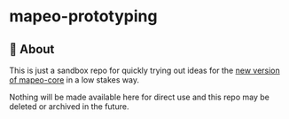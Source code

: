# mapeo-prototyping

## 🚧 About

This is just a sandbox repo for quickly trying out ideas for the [new version of mapeo-core](https://github.com/digidem/mapeo-core-next) in a low stakes way.

Nothing will be made available here for direct use and this repo may be deleted or archived in the future.
